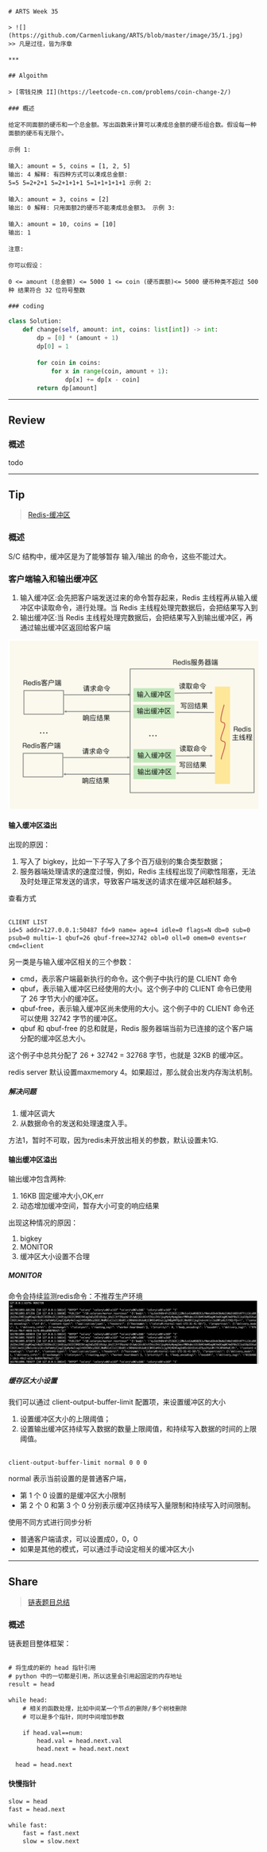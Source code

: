 ```
# ARTS Week 35

> ![](https://github.com/Carmenliukang/ARTS/blob/master/image/35/1.jpg)
>> 凡是过往，皆为序章

***

## Algoithm

> [零钱兑换 II](https://leetcode-cn.com/problems/coin-change-2/)

### 概述

给定不同面额的硬币和一个总金额。写出函数来计算可以凑成总金额的硬币组合数。假设每一种面额的硬币有无限个。

示例 1:

输入: amount = 5, coins = [1, 2, 5]
输出: 4 解释: 有四种方式可以凑成总金额:
5=5 5=2+2+1 5=2+1+1+1 5=1+1+1+1+1 示例 2:

输入: amount = 3, coins = [2]
输出: 0 解释: 只用面额2的硬币不能凑成总金额3。 示例 3:

输入: amount = 10, coins = [10]
输出: 1

注意:

你可以假设：

0 <= amount (总金额) <= 5000 1 <= coin (硬币面额)<= 5000 硬币种类不超过 500 种 结果符合 32 位符号整数

### coding

````````

```python
class Solution:
    def change(self, amount: int, coins: list[int]) -> int:
        dp = [0] * (amount + 1)
        dp[0] = 1
        
        for coin in coins:
            for x in range(coin, amount + 1):
                dp[x] += dp[x - coin]
        return dp[amount]
```

***

## Review

[comment]: <> (> [todo]&#40;todo&#41;)

### 概述

todo

***

## Tip

> [Redis-缓冲区](https://time.geekbang.org/column/article/291277)

### 概述

S/C 结构中，缓冲区是为了能够暂存 输入/输出 的命令，这些不能过大。

### 客户端输入和输出缓冲区

1. 输入缓冲区:会先把客户端发送过来的命令暂存起来，Redis 主线程再从输入缓冲区中读取命令，进行处理。当 Redis 主线程处理完数据后，会把结果写入到
2. 输出缓冲区:当 Redis 主线程处理完数据后，会把结果写入到输出缓冲区，再通过输出缓冲区返回给客户端

![](https://github.com/Carmenliukang/ARTS/blob/master/image/35/2.jpg)

#### 输入缓冲区溢出

出现的原因：

1. 写入了 bigkey，比如一下子写入了多个百万级别的集合类型数据；
2. 服务器端处理请求的速度过慢，例如，Redis 主线程出现了间歇性阻塞，无法及时处理正常发送的请求，导致客户端发送的请求在缓冲区越积越多。

查看方式

```shell

CLIENT LIST
id=5 addr=127.0.0.1:50487 fd=9 name= age=4 idle=0 flags=N db=0 sub=0 psub=0 multi=-1 qbuf=26 qbuf-free=32742 obl=0 oll=0 omem=0 events=r cmd=client
```

另一类是与输入缓冲区相关的三个参数：

* cmd，表示客户端最新执行的命令。这个例子中执行的是 CLIENT 命令
* qbuf，表示输入缓冲区已经使用的大小。这个例子中的 CLIENT 命令已使用了 26 字节大小的缓冲区。
* qbuf-free，表示输入缓冲区尚未使用的大小。这个例子中的 CLIENT 命令还可以使用 32742 字节的缓冲区。
* qbuf 和 qbuf-free 的总和就是，Redis 服务器端当前为已连接的这个客户端分配的缓冲区总大小。

这个例子中总共分配了 26 + 32742 = 32768 字节，也就是 32KB 的缓冲区。

redis server 默认设置maxmemory 4。如果超过，那么就会出发内存淘汰机制。

##### 解决问题

1. 缓冲区调大
2. 从数据命令的发送和处理速度入手。

方法1，暂时不可取，因为redis未开放出相关的参数，默认设置未1G.

#### 输出缓冲区溢出

输出缓冲包含两种:

1. 16KB 固定缓冲大小,OK,err
2. 动态增加缓冲空间，暂存大小可变的响应结果

出现这种情况的原因：

1. bigkey
2. MONITOR
3. 缓冲区大小设置不合理

##### MONITOR

命令会持续监测redis命令：不推荐生产环境
![](https://github.com/Carmenliukang/ARTS/blob/master/image/35/3.png)

##### 缓存区大小设置

我们可以通过 client-output-buffer-limit 配置项，来设置缓冲区的大小

1. 设置缓冲区大小的上限阈值；
2. 设置输出缓冲区持续写入数据的数量上限阈值，和持续写入数据的时间的上限阈值。

```shell

client-output-buffer-limit normal 0 0 0
```

normal 表示当前设置的是普通客户端，

* 第 1 个 0 设置的是缓冲区大小限制
* 第 2 个 0 和第 3 个 0 分别表示缓冲区持续写入量限制和持续写入时间限制。

使用不同方式进行同步分析

* 普通客户端请求，可以设置成0，0，0
* 如果是其他的模式，可以通过手动设定相关的缓冲区大小

***

## Share

> [链表题目总结](https://github.com/Carmenliukang/ARTS/blob/master/week35.md#share)

### 概述

链表题目整体框架：

```

# 将生成的新的 head 指针引用
# python 中的一切都是引用，所以这里会引用起固定的内存地址
result = head

while head:
	# 相关的函数处理，比如中间某一个节点的删除/多个树枝删除
	# 可以是多个指针，同时中间增加参数
	
	if head.val==num:
	    head.val = head.next.val
	    head.next = head.next.next
	    
  head = head.next

```

#### 快慢指针

```
slow = head
fast = head.next

while fast:
    fast = fast.next
    slow = slow.next

```
